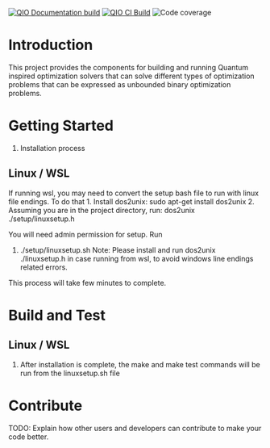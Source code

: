 [![QIO Documentation build](https://github.com/QIOToolkit/QIOToolkit/actions/workflows/qio-toolkit-ci-documentation.yaml/badge.svg?branch=feature%2Fci-workflow-integration)](https://github.com/QIOToolkit/QIOToolkit/actions/workflows/qio-toolkit-ci-documentation.yaml)
[![QIO CI Build](https://github.com/QIOToolkit/QIOToolkit/actions/workflows/qio-toolkit-ci-integration.yaml/badge.svg?branch=feature%2Fci-workflow-integration)](https://github.com/QIOToolkit/QIOToolkit/actions/workflows/qio-toolkit-ci-integration.yaml)
![Code coverage](https://img.shields.io/endpoint?url=https://gist.githubusercontent.com/QIOToolkit/some-gist-id/raw/qio-toolkit-coverage.json)

# Introduction 
This project provides the components for building and running Quantum inspired optimization solvers that can solve different types of optimization problems that can be expressed as unbounded binary optimization problems.  

# Getting Started
1.	Installation process
## Linux / WSL
If running wsl, you may need to convert the setup bash file to run with linux file endings. To do that 
    1. Install dos2unix: sudo apt-get install dos2unix
    2. Assuming you are in the project directory, run: dos2unix ./setup/linuxsetup.h 

You will need admin permission for setup. 
Run
1. ./setup/linuxsetup.sh 
    Note: Please install and run dos2unix ./linuxsetup.h in case running from wsl, to avoid windows line endings related errors. 

This process will take few minutes to complete.

# Build and Test
## Linux / WSL
1. After installation is complete, the make and make test commands will be run from the linuxsetup.sh file
# Contribute
TODO: Explain how other users and developers can contribute to make your code better. 
